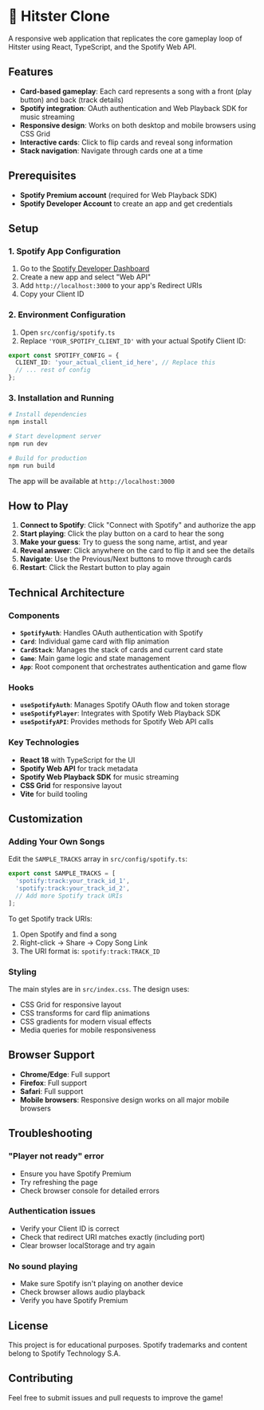 # 🎵 Hitster Clone

A responsive web application that replicates the core gameplay loop of Hitster using React, TypeScript, and the Spotify Web API.

## Features

- **Card-based gameplay**: Each card represents a song with a front (play button) and back (track details)
- **Spotify integration**: OAuth authentication and Web Playback SDK for music streaming
- **Responsive design**: Works on both desktop and mobile browsers using CSS Grid
- **Interactive cards**: Click to flip cards and reveal song information
- **Stack navigation**: Navigate through cards one at a time

## Prerequisites

- **Spotify Premium account** (required for Web Playback SDK)
- **Spotify Developer Account** to create an app and get credentials

## Setup

### 1. Spotify App Configuration

1. Go to the [Spotify Developer Dashboard](https://developer.spotify.com/dashboard)
2. Create a new app and select "Web API"
3. Add `http://localhost:3000` to your app's Redirect URIs
4. Copy your Client ID

### 2. Environment Configuration

1. Open `src/config/spotify.ts`
2. Replace `'YOUR_SPOTIFY_CLIENT_ID'` with your actual Spotify Client ID:

```typescript
export const SPOTIFY_CONFIG = {
  CLIENT_ID: 'your_actual_client_id_here', // Replace this
  // ... rest of config
};
```

### 3. Installation and Running

```bash
# Install dependencies
npm install

# Start development server
npm run dev

# Build for production
npm run build
```

The app will be available at `http://localhost:3000`

## How to Play

1. **Connect to Spotify**: Click "Connect with Spotify" and authorize the app
2. **Start playing**: Click the play button on a card to hear the song
3. **Make your guess**: Try to guess the song name, artist, and year
4. **Reveal answer**: Click anywhere on the card to flip it and see the details
5. **Navigate**: Use the Previous/Next buttons to move through cards
6. **Restart**: Click the Restart button to play again

## Technical Architecture

### Components

- **`SpotifyAuth`**: Handles OAuth authentication with Spotify
- **`Card`**: Individual game card with flip animation
- **`CardStack`**: Manages the stack of cards and current card state
- **`Game`**: Main game logic and state management
- **`App`**: Root component that orchestrates authentication and game flow

### Hooks

- **`useSpotifyAuth`**: Manages Spotify OAuth flow and token storage
- **`useSpotifyPlayer`**: Integrates with Spotify Web Playback SDK
- **`useSpotifyAPI`**: Provides methods for Spotify Web API calls

### Key Technologies

- **React 18** with TypeScript for the UI
- **Spotify Web API** for track metadata
- **Spotify Web Playback SDK** for music streaming
- **CSS Grid** for responsive layout
- **Vite** for build tooling

## Customization

### Adding Your Own Songs

Edit the `SAMPLE_TRACKS` array in `src/config/spotify.ts`:

```typescript
export const SAMPLE_TRACKS = [
  'spotify:track:your_track_id_1',
  'spotify:track:your_track_id_2',
  // Add more Spotify track URIs
];
```

To get Spotify track URIs:
1. Open Spotify and find a song
2. Right-click → Share → Copy Song Link
3. The URI format is: `spotify:track:TRACK_ID`

### Styling

The main styles are in `src/index.css`. The design uses:
- CSS Grid for responsive layout
- CSS transforms for card flip animations
- CSS gradients for modern visual effects
- Media queries for mobile responsiveness

## Browser Support

- **Chrome/Edge**: Full support
- **Firefox**: Full support  
- **Safari**: Full support
- **Mobile browsers**: Responsive design works on all major mobile browsers

## Troubleshooting

### "Player not ready" error
- Ensure you have Spotify Premium
- Try refreshing the page
- Check browser console for detailed errors

### Authentication issues
- Verify your Client ID is correct
- Check that redirect URI matches exactly (including port)
- Clear browser localStorage and try again

### No sound playing
- Make sure Spotify isn't playing on another device
- Check browser allows audio playback
- Verify you have Spotify Premium

## License

This project is for educational purposes. Spotify trademarks and content belong to Spotify Technology S.A.

## Contributing

Feel free to submit issues and pull requests to improve the game!